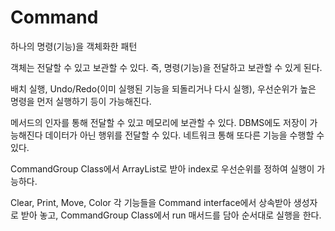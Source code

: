 # Command

하나의 명령(기능)을 객체화한 패턴

객체는 전달할 수 있고 보관할 수 있다.
즉, 명령(기능)을 전달하고 보관할 수 있게 된다.

배치 실행, Undo/Redo(이미 실행된 기능을 되돌리거나 다시 실행), 우선순위가 높은 명령을 먼저 실행하기 등이 가능해진다.

메서드의 인자를 통해 전달할 수 있고 메모리에 보관할 수 있다.
DBMS에도 저장이 가능해진다
데이터가 아닌 행위를 전달할 수 있다.
네트워크 통해 또다른 기능을 수행할 수 있다.

CommandGroup Class에서 ArrayList로 받아 index로 우선순위를 정하여 실행이 가능하다.

Clear, Print, Move, Color 각 기능들을 Command interface에서 상속받아 생성자로 받아 놓고,
CommandGroup Class에서 run 매서드를 담아 순서대로 실행을 한다.